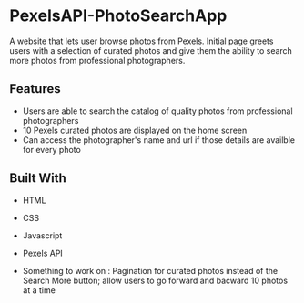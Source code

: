 # PexelsAPI-PhotoSearchApp
A website that lets user browse photos from Pexels. Initial page greets users with a selection of curated photos and give them the ability to search more photos from professional photographers.


## Features ##
* Users are able to search the catalog of quality photos from professional photographers
* 10 Pexels curated photos are displayed on the home screen
* Can access the photographer's name and url if those details are availble for every photo


## Built With ##
* HTML
* CSS
* Javascript
* Pexels API


* Something to work on : Pagination for curated photos instead of the Search More button; allow users to go forward and bacward 10 photos at a time
